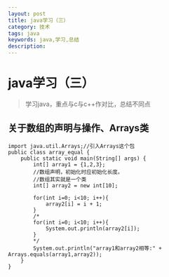 ```yaml
---
layout: post
title: java学习（三）
category: 技术
tags: java
keywords: java,学习,总结
description: 
---
```


# java学习（三）

> 学习java，重点与c与c++作对比，总结不同点

## 关于数组的声明与操作、Arrays类

    import java.util.Arrays;//引入Arrays这个包
    public class array_equal {
    	public static void main(String[] args) {
    		int[] array1 = {1,2,3};
    		//数组声明，初始化时应初始化长度。
    		//数组其实就是一个类
    		int[] array2 = new int[10];
    		
    		for(int i=0; i<10; i++){
    			array2[i] = i + 1;
    		}
    		/*
    		for(int i=0; i<10; i++){
    			System.out.println(array2[i]);			
    		}
    		*/
    		System.out.println("array1和array2相等:" + Arrays.equals(array1,array2));
    	}
    }

